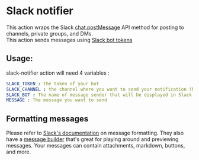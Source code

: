 # Slack notifier

This action wraps the Slack [chat.postMessage](https://api.slack.com/methods/chat.postMessage) API method for posting to channels, private groups, and DMs.  
This action sends messages using [Slack bot tokens](https://api.slack.com/docs/token-types)

## Usage:

slack-notifier action will need 4 variables :
```yaml
SLACK_TOKEN : the token of your bot
SLACK_CHANNEL : the channel where you want to send your notification (Note that your bot should be prior added to this channel)
SLACK_BOT : The name of message sender that will be displayed in Slack
MESSAGE : The message you want to send
```

## Formatting messages

Please refer to [Slack's documentation](https://api.slack.com/docs/messages) on message formatting. They also have a [message builder](https://api.slack.com/docs/messages/builder) that's great for playing around and previewing messages. Your messages can contain attachments, markdown, buttons, and more.

